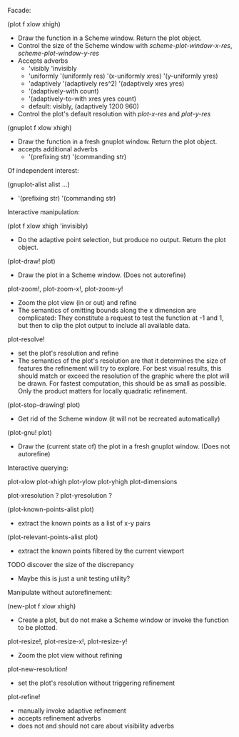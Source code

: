 Facade:

(plot f xlow xhigh)
- Draw the function in a Scheme window.  Return the plot object.
- Control the size of the Scheme window with *scheme-plot-window-x-res*,
  *scheme-plot-window-y-res*
- Accepts adverbs
  - 'visibly 'invisibly
  - 'uniformly '(uniformly res) '(x-uniformly xres) '(y-uniformly yres)
  - 'adaptively '(adaptively res^2) '(adaptively xres yres)
  - '(adaptively-with count)
  - '(adaptively-to-with xres yres count)
  - default: visibly, (adaptively 1200 960)
- Control the plot's default resolution with *plot-x-res* and *plot-y-res*

(gnuplot f xlow xhigh)
- Draw the function in a fresh gnuplot window.  Return the plot object.
- accepts additional adverbs
  - '(prefixing str) '(commanding str)


Of independent interest:

(gnuplot-alist alist ...)
- '(prefixing str) '(commanding str)


Interactive manipulation:

(plot f xlow xhigh 'invisibly)
- Do the adaptive point selection, but produce no output.  Return the
  plot object.

(plot-draw! plot)
- Draw the plot in a Scheme window.  (Does not autorefine)

plot-zoom!, plot-zoom-x!, plot-zoom-y!
- Zoom the plot view (in or out) and refine
- The semantics of omitting bounds along the x dimension are complicated:
  They constitute a request to test the function at -1 and 1, but then to
  clip the plot output to include all available data.

plot-resolve!
- set the plot's resolution and refine
- The semantics of the plot's resolution are that it determines the
  size of features the refinement will try to explore.  For best
  visual results, this should match or exceed the resolution of the
  graphic where the plot will be drawn.  For fastest computation, this
  should be as small as possible.  Only the product matters for
  locally quadratic refinement.

(plot-stop-drawing! plot)
- Get rid of the Scheme window (it will not be recreated automatically)

(plot-gnu! plot)
- Draw the (current state of) the plot in a fresh gnuplot window.  (Does not
  autorefine)


Interactive querying:

plot-xlow plot-xhigh plot-ylow plot-yhigh plot-dimensions

plot-xresolution ? plot-yresolution ?

(plot-known-points-alist plot)
- extract the known points as a list of x-y pairs

(plot-relevant-points-alist plot)
- extract the known points filtered by the current viewport

TODO discover the size of the discrepancy
- Maybe this is just a unit testing utility?


Manipulate without autorefinement:

(new-plot f xlow xhigh)
- Create a plot, but do not make a Scheme window or invoke the
  function to be plotted.

plot-resize!, plot-resize-x!, plot-resize-y!
- Zoom the plot view without refining

plot-new-resolution!
- set the plot's resolution without triggering refinement

plot-refine!
- manually invoke adaptive refinement
- accepts refinement adverbs
- does not and should not care about visibility adverbs
